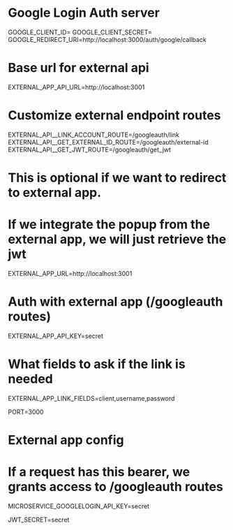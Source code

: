 # Google Login Auth server
GOOGLE_CLIENT_ID=
GOOGLE_CLIENT_SECRET=
GOOGLE_REDIRECT_URI=http://localhost:3000/auth/google/callback

# Base url for external api
EXTERNAL_APP_API_URL=http://localhost:3001

# Customize external endpoint routes
EXTERNAL_API__LINK_ACCOUNT_ROUTE=/googleauth/link
EXTERNAL_API__GET_EXTERNAL_ID_ROUTE=/googleauth/external-id
EXTERNAL_API__GET_JWT_ROUTE=/googleauth/get_jwt

# This is optional if we want to redirect to external app.
# If we integrate the popup from the external app, we will just retrieve the jwt
EXTERNAL_APP_URL=http://localhost:3001

# Auth with external app (/googleauth routes)
EXTERNAL_APP_API_KEY=secret

# What fields to ask if the link is needed
EXTERNAL_APP_LINK_FIELDS=client,username,password

PORT=3000

# External app config

# If a request has this bearer, we grants access to /googleauth routes
MICROSERVICE_GOOGLELOGIN_API_KEY=secret

JWT_SECRET=secret